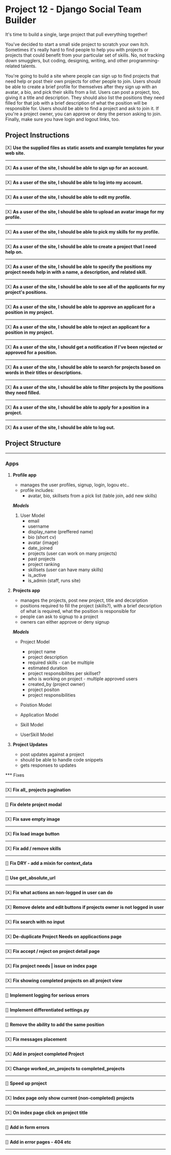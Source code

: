 # Project 12 - Django Social Team Builder

It's time to build a single, large project that pull everything together!

You've decided to start a small side project to scratch your own itch. Sometimes it's really hard to find people to help you with projects or projects that could benefit from your particular set of skills. No, not tracking down smugglers, but coding, designing, writing, and other programming-related talents.

You're going to build a site where people can sign up to find projects that need help or post their own projects for other people to join. Users should be able to create a brief profile for themselves after they sign up with an avatar, a bio, and pick their skills from a list. Users can post a project, too, giving it a title and description. They should also list the positions they need filled for that job with a brief description of what the position will be responsible for. Users should be able to find a project and ask to join it. If you're a project owner, you can approve or deny the person asking to join. Finally, make sure you have login and logout links, too.


## Project Instructions 

[X] **Use the supplied files as static assets and example templates for your web site.**
***

[X] **As a user of the site, I should be able to sign up for an account.**
***

[X] **As a user of the site, I should be able to log into my account.**
***

[X] **As a user of the site, I should be able to edit my profile.**
***

[X] **As a user of the site, I should be able to upload an avatar image for my profile.**
***

[X] **As a user of the site, I should be able to pick my skills for my profile.**
***

[X] **As a user of the site, I should be able to create a project that I need help on.**
***
[X] **As a user of the site, I should be able to specify the positions my project needs help in with a name, a description, and related skill.**
***
[X] **As a user of the site, I should be able to see all of the applicants for my project's positions.**
***

[X] **As a user of the site, I should be able to approve an applicant for a position in my project.**
***

[X] **As a user of the site, I should be able to reject an applicant for a position in my project.**
***

[X] **As a user of the site, I should get a notification if I've been rejected or approved for a position.**
***

[X] **As a user of the site, I should be able to search for projects based on words in their titles or descriptions.**
***
[X] **As a user of the site, I should be able to filter projects by the positions they need filled.**
***
[X] **As a user of the site, I should be able to apply for a position in a project.**
***
[X] **As a user of the site, I should be able to log out.**


## Project Structure
***

### Apps

1. **Profile app**
    - manages the user profiles, signup, login, logou etc..
    - profile includes: 
        - avatar, bio, skillsets from a pick list (table join, add new skills)

    ***Models***

    1. User Model
        - email
        - username
        - display_name (preffered name)
        - bio (short cv)
        - avatar (image)
        - date_joined 
        - projects (user can work on many projects)
        - past projects 
        - project ranking
        - skillsets (user can have many skills)
        - is_active
        - is_admin (staff, runs site)

2. **Projects app**
    - manages the projects, post new project, title and decsription
    - positions required to fill the project (skills?), with a brief decsription of what is required, what the position is responsible for
    - people can ask to signup to a project
    - owners can either approve or deny signup

    ***Models***

    - Project Model
        - project name
        - project description
        - required skills - can be multiple
        - estimated duration
        - project responsibilites per skillset?
        - who is working on project - multiple 
        approved users 
        - created_by (project owner)
        - project positon
        - project responsibilities

    - Poistion Model

    - Application Model

    - Skill Model

    - UserSkill Model


3. **Project Updates**
    - post updates against a project
    - should be able to handle code snippets
    - gets responses to updates

*** Fixes
***
[X] **Fix all_ projects pagination**
***
[] **Fix delete project modal**
***
[X] **Fix save empty image**
***
[X] **Fix load image button**
***
[X] **Fix add / remove skills**
***
[] **Fix DRY - add a mixin for context_data**
***
[] **Use get_absolute_url**
***
[X] **Fix what actions an non-logged in user can do**
***
[X] **Remove delete and edit buttons if projects owner is not logged in user**
***
[X] **Fix search with no input**
***
[X] **De-duplicate Project Needs on applicactions page**
***
[X] **Fix accept / reject on project detail page**
***
[X] **Fix project needs | issue on index page**
***
[X] **Fix showing completed projects on all project view**
***
[] **Implement logging for serious errors**
***
[] **Implement differentiated settings.py**
***
[] **Remove the ability to add the same position**
***
[X] **Fix messages placement**
***
[X] **Add in project completed Project**
***
[X] **Change worked_on_projects to completed_projects**
***
[] **Speed up project**
***
[X] **Index page only show current (non-completed) projects**
***
[X] **On index page click on project title**
***
[] **Add in form errors**
***
[] **Add in error pages - 404 etc**
***
